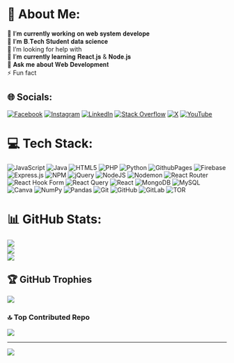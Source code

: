 # 💫 About Me:
🔭 𝐈’𝐦 𝐜𝐮𝐫𝐫𝐞𝐧𝐭𝐥𝐲 𝐰𝐨𝐫𝐤𝐢𝐧𝐠 𝐨𝐧 𝐰𝐞𝐛 𝐬𝐲𝐬𝐭𝐞𝐦 𝐝𝐞𝐯𝐞𝐥𝐨𝐩𝐞<br>👯 𝐈’𝐦 𝐁.𝐓𝐞𝐜𝐡 𝐒𝐭𝐮𝐝𝐞𝐧𝐭 𝐝𝐚𝐭𝐚 𝐬𝐜𝐢𝐞𝐧𝐜𝐞<br>🤝 I’m looking for help with<br>🌱 𝐈’𝐦 𝐜𝐮𝐫𝐫𝐞𝐧𝐭𝐥𝐲 𝐥𝐞𝐚𝐫𝐧𝐢𝐧𝐠  𝐑𝐞𝐚𝐜𝐭.𝐣𝐬 & 𝐍𝐨𝐝𝐞.𝐣𝐬<br>💬 𝐀𝐬𝐤 𝐦𝐞 𝐚𝐛𝐨𝐮𝐭 𝐖𝐞𝐛 𝐃𝐞𝐯𝐞𝐥𝐨𝐩𝐦𝐞𝐧𝐭<br>⚡ Fun fact


## 🌐 Socials:
[![Facebook](https://img.shields.io/badge/Facebook-%231877F2.svg?logo=Facebook&logoColor=white)](https://facebook.com/sarthak.gadakh.patil) [![Instagram](https://img.shields.io/badge/Instagram-%23E4405F.svg?logo=Instagram&logoColor=white)](https://instagram.com/sarthak_gadakh__) [![LinkedIn](https://img.shields.io/badge/LinkedIn-%230077B5.svg?logo=linkedin&logoColor=white)](https://linkedin.com/in/sarthak-gadakh-founder-cynor) [![Stack Overflow](https://img.shields.io/badge/-Stackoverflow-FE7A16?logo=stack-overflow&logoColor=white)](https://stackoverflow.com/users/17393220) [![X](https://img.shields.io/badge/X-black.svg?logo=X&logoColor=white)](https://x.com/sarthakgadakh) [![YouTube](https://img.shields.io/badge/YouTube-%23FF0000.svg?logo=YouTube&logoColor=white)](https://youtube.com/@Cynorofficial) 

# 💻 Tech Stack:
![JavaScript](https://img.shields.io/badge/javascript-%23323330.svg?style=flat&logo=javascript&logoColor=%23F7DF1E) ![Java](https://img.shields.io/badge/java-%23ED8B00.svg?style=flat&logo=openjdk&logoColor=white) ![HTML5](https://img.shields.io/badge/html5-%23E34F26.svg?style=flat&logo=html5&logoColor=white) ![PHP](https://img.shields.io/badge/php-%23777BB4.svg?style=flat&logo=php&logoColor=white) ![Python](https://img.shields.io/badge/python-3670A0?style=flat&logo=python&logoColor=ffdd54) ![GithubPages](https://img.shields.io/badge/github%20pages-121013?style=flat&logo=github&logoColor=white) ![Firebase](https://img.shields.io/badge/firebase-%23039BE5.svg?style=flat&logo=firebase) ![Express.js](https://img.shields.io/badge/express.js-%23404d59.svg?style=flat&logo=express&logoColor=%2361DAFB) ![NPM](https://img.shields.io/badge/NPM-%23CB3837.svg?style=flat&logo=npm&logoColor=white) ![jQuery](https://img.shields.io/badge/jquery-%230769AD.svg?style=flat&logo=jquery&logoColor=white) ![NodeJS](https://img.shields.io/badge/node.js-6DA55F?style=flat&logo=node.js&logoColor=white) ![Nodemon](https://img.shields.io/badge/NODEMON-%23323330.svg?style=flat&logo=nodemon&logoColor=%BBDEAD) ![React Router](https://img.shields.io/badge/React_Router-CA4245?style=flat&logo=react-router&logoColor=white) ![React Hook Form](https://img.shields.io/badge/React%20Hook%20Form-%23EC5990.svg?style=flat&logo=reacthookform&logoColor=white) ![React Query](https://img.shields.io/badge/-React%20Query-FF4154?style=flat&logo=react%20query&logoColor=white) ![React](https://img.shields.io/badge/react-%2320232a.svg?style=flat&logo=react&logoColor=%2361DAFB) ![MongoDB](https://img.shields.io/badge/MongoDB-%234ea94b.svg?style=flat&logo=mongodb&logoColor=white) ![MySQL](https://img.shields.io/badge/mysql-4479A1.svg?style=flat&logo=mysql&logoColor=white) ![Canva](https://img.shields.io/badge/Canva-%2300C4CC.svg?style=flat&logo=Canva&logoColor=white) ![NumPy](https://img.shields.io/badge/numpy-%23013243.svg?style=flat&logo=numpy&logoColor=white) ![Pandas](https://img.shields.io/badge/pandas-%23150458.svg?style=flat&logo=pandas&logoColor=white) ![Git](https://img.shields.io/badge/git-%23F05033.svg?style=flat&logo=git&logoColor=white) ![GitHub](https://img.shields.io/badge/github-%23121011.svg?style=flat&logo=github&logoColor=white) ![GitLab](https://img.shields.io/badge/gitlab-%23181717.svg?style=flat&logo=gitlab&logoColor=white) ![TOR](https://img.shields.io/badge/tor-%237E4798.svg?style=flat&logo=tor-project&logoColor=white)
# 📊 GitHub Stats:
![](https://github-readme-stats.vercel.app/api?username=Cynor2020&theme=github_dark&hide_border=false&include_all_commits=true&count_private=true)<br/>
![](https://github-readme-streak-stats.herokuapp.com/?user=Cynor2020&theme=github_dark&hide_border=false)<br/>
![](https://github-readme-stats.vercel.app/api/top-langs/?username=Cynor2020&theme=github_dark&hide_border=false&include_all_commits=true&count_private=true&layout=compact)

## 🏆 GitHub Trophies
![](https://github-profile-trophy.vercel.app/?username=Cynor2020&theme=radical&no-frame=true&no-bg=true&margin-w=4)

### 🔝 Top Contributed Repo
![](https://github-contributor-stats.vercel.app/api?username=Cynor2020&limit=5&theme=react&combine_all_yearly_contributions=true)

---
[![](https://visitcount.itsvg.in/api?id=Cynor2020&icon=10&color=0)](https://visitcount.itsvg.in)



  
<!-- Proudly created with GPRM ( https://gprm.itsvg.in ) -->
